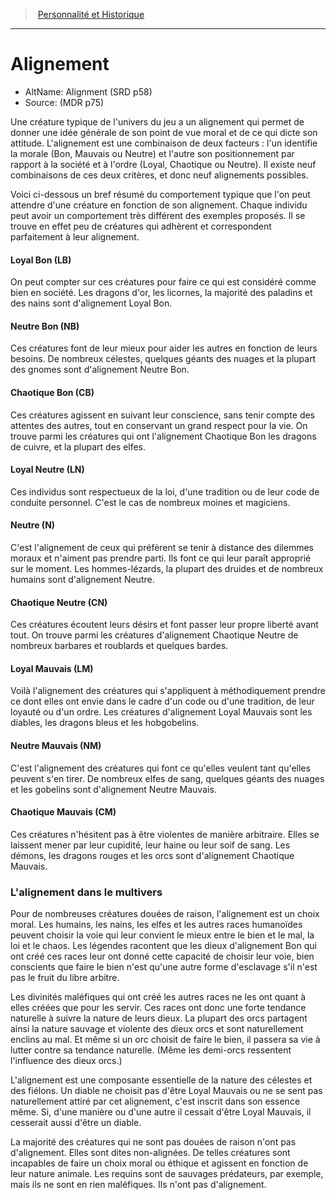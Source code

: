 
<!--Items-->

> <!--ParentNameLink-->[Personnalité et Historique](personnality_background_hd.md#)<!--/ParentNameLink-->

---

# <!--Name-->Alignement<!--/Name-->

- AltName: <!--AltName-->Alignment (SRD p58)<!--/AltName-->
- Source: <!--Source-->(MDR p75)<!--/Source-->

Une créature typique de l'univers du jeu a un alignement qui permet de donner une idée générale de son point de vue moral et de ce qui dicte son attitude. L'alignement est une combinaison de deux facteurs : l'un identifie la morale (Bon, Mauvais ou Neutre) et l'autre son positionnement par rapport à la société et à l'ordre (Loyal, Chaotique ou Neutre). Il existe neuf combinaisons de ces deux critères, et donc neuf alignements possibles.

Voici ci-dessous un bref résumé du comportement typique que l'on peut attendre d'une créature en fonction de son alignement. Chaque individu peut avoir un comportement très différent des exemples proposés. Il se trouve en effet peu de créatures qui adhèrent et correspondent parfaitement à leur alignement.

<!--GenericItem-->

#### <!--Name-->Loyal Bon (LB)<!--/Name-->

On peut compter sur ces créatures pour faire ce qui est considéré comme bien en société. Les dragons d'or, les licornes, la majorité des paladins et des nains sont d'alignement Loyal Bon.

<!--/GenericItem-->

<!--GenericItem-->

#### <!--Name-->Neutre Bon (NB)<!--/Name-->

Ces créatures font de leur mieux pour aider les autres en fonction de leurs besoins. De nombreux célestes, quelques géants des nuages et la plupart des gnomes sont d'alignement Neutre Bon.

<!--/GenericItem-->

<!--GenericItem-->

#### <!--Name-->Chaotique Bon (CB)<!--/Name-->

Ces créatures agissent en suivant leur conscience, sans tenir compte des attentes des autres, tout en conservant un grand respect pour la vie. On trouve parmi les créatures qui ont l'alignement Chaotique Bon les dragons de cuivre, et la plupart des elfes.

<!--/GenericItem-->

<!--GenericItem-->

#### <!--Name-->Loyal Neutre (LN)<!--/Name-->

Ces individus sont respectueux de la loi, d'une tradition ou de leur code de conduite personnel. C'est le cas de nombreux moines et magiciens.

<!--/GenericItem-->

<!--GenericItem-->

#### <!--Name-->Neutre (N)<!--/Name-->

C'est l'alignement de ceux qui préfèrent se tenir à distance des dilemmes moraux et n'aiment pas prendre parti. Ils font ce qui leur paraît approprié sur le moment. Les hommes-lézards, la plupart des druides et de nombreux humains sont d'alignement Neutre.

<!--/GenericItem-->

<!--GenericItem-->

#### <!--Name-->Chaotique Neutre (CN)<!--/Name-->

Ces créatures écoutent leurs désirs et font passer leur propre liberté avant tout. On trouve parmi les créatures d'alignement Chaotique Neutre de nombreux barbares et roublards et quelques bardes.

<!--/GenericItem-->

<!--GenericItem-->

#### <!--Name-->Loyal Mauvais (LM)<!--/Name-->

Voilà l'alignement des créatures qui s'appliquent à méthodiquement prendre ce dont elles ont envie dans le cadre d'un code ou d'une tradition, de leur loyauté ou d'un ordre. Les créatures d'alignement Loyal Mauvais sont les diables, les dragons bleus et les hobgobelins.

<!--/GenericItem-->

<!--GenericItem-->

#### <!--Name-->Neutre Mauvais (NM)<!--/Name-->

C'est l'alignement des créatures qui font ce qu'elles veulent tant qu'elles peuvent s'en tirer. De nombreux elfes de sang, quelques géants des nuages et les gobelins sont d'alignement Neutre Mauvais.

<!--/GenericItem-->

<!--GenericItem-->

#### <!--Name-->Chaotique Mauvais (CM)<!--/Name-->

Ces créatures n'hésitent pas à être violentes de manière arbitraire. Elles se laissent mener par leur cupidité, leur haine ou leur soif de sang. Les démons, les dragons rouges et les orcs sont d'alignement Chaotique Mauvais.

<!--/GenericItem-->

<!--GenericItem-->

### <!--Name-->L'alignement dans le multivers<!--/Name-->

Pour de nombreuses créatures douées de raison, l'alignement est un choix moral. Les humains, les nains, les elfes et les autres races humanoïdes peuvent choisir la voie qui leur convient le mieux entre le bien et le mal, la loi et le chaos. Les légendes racontent que les dieux d'alignement Bon qui ont créé ces races leur ont donné cette capacité de choisir leur voie, bien conscients que faire le bien n'est qu'une autre forme d'esclavage s'il n'est pas le fruit du libre arbitre.

Les divinités maléfiques qui ont créé les autres races ne les ont quant à elles créées que pour les servir. Ces races ont donc une forte tendance naturelle à suivre la nature de leurs dieux. La plupart des orcs partagent ainsi la nature sauvage et violente des dieux orcs et sont naturellement enclins au mal. Et même si un orc choisit de faire le bien, il passera sa vie à lutter contre sa tendance naturelle. (Même les demi-orcs ressentent l'influence des dieux orcs.)

L'alignement est une composante essentielle de la nature des célestes et des fiélons. Un diable ne choisit pas d'être Loyal Mauvais ou ne se sent pas naturellement attiré par cet alignement, c'est inscrit dans son essence même. Si, d'une manière ou d'une autre il cessait d'être Loyal Mauvais, il cesserait aussi d'être un diable.

La majorité des créatures qui ne sont pas douées de raison n'ont pas d'alignement. Elles sont dites non-alignées. De telles créatures sont incapables de faire un choix moral ou éthique et agissent en fonction de leur nature animale. Les requins sont de sauvages prédateurs, par exemple, mais ils ne sont en rien maléfiques. Ils n'ont pas d'alignement.

<!--/GenericItem-->

<!--/Items-->


